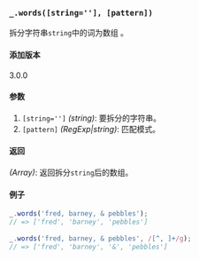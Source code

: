 ### `_.words([string=''], [pattern])`[​](#_wordsstring-pattern "_wordsstring-pattern的直接链接")

拆分字符串`string`中的词为数组 。

#### 添加版本

3.0.0

#### 参数

1.  `[string='']` _(string)_: 要拆分的字符串。
2.  `[pattern]` _(RegExp|string)_: 匹配模式。

#### 返回

_(Array)_: 返回拆分`string`后的数组。

#### 例子

```js
_.words('fred, barney, & pebbles');
// => ['fred', 'barney', 'pebbles']
 
_.words('fred, barney, & pebbles', /[^, ]+/g);
// => ['fred', 'barney', '&', 'pebbles']

```